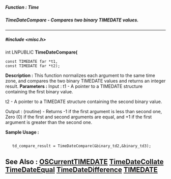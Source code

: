 ##### Function : Time
##### TimeDateCompare - Compares two binary TIMEDATE values.
---
##### #include <misc.h>
int LNPUBLIC **TimeDateCompare(**

	const TIMEDATE far *t1,
	const TIMEDATE far *t2);
**Description :**
This function normalizes each argument to the same time zone, and compares the 
two binary TIMEDATE values and returns an integer result.
**Parameters :**
Input :
t1  -  A pointer to a TIMEDATE structure containing the first binary value.

t2  -  A pointer to a TIMEDATE structure containing the second binary value.

Output :
(routine)  -  Returns -1 if the first argument is less than second one, Zero (0) if the first and second arguments are equal, and +1 if the first argument is greater than the second one.


**Sample Usage :**
```
   
   td_compare_result = TimeDateCompare(&binary_td2,&binary_td3);

```
**See Also :**
[OSCurrentTIMEDATE](D:/md_files/OSCurrentTIMEDATE.md)
[TimeDateCollate](D:/md_files/TimeDateCollate.md)
[TimeDateEqual](D:/md_files/TimeDateEqual.md)
[TimeDateDifference](D:/md_files/TimeDateDifference.md)
[TIMEDATE](D:/md_files/TIMEDATE.md)
---
